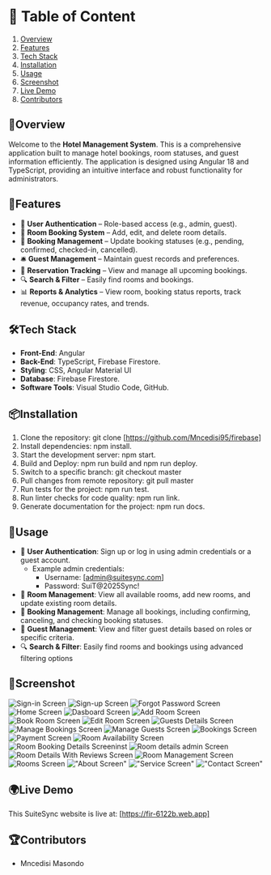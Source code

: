 # 📖 Table of Content

1. [Overview](#overview)
2. [Features](#features)
3. [Tech Stack](#️tech-stack)
4. [Installation](#installation)
5. [Usage](#usage)
6. [Screenshot](#screenshot)
7. [Live Demo](#live-demo)
8. [Contributors](#contributors)

## 📌Overview

Welcome to the **Hotel Management System**. This is a comprehensive application built to manage hotel bookings, room statuses, and guest information efficiently. The application is designed using Angular 18 and TypeScript, providing an intuitive interface and robust functionality for administrators.

## 🚀Features

- 🔐 **User Authentication** – Role-based access (e.g., admin, guest).
- 🏨 **Room Booking System** – Add, edit, and delete room details.
- 📅 **Booking Management** – Update booking statuses (e.g., pending, confirmed, checked-in, cancelled).
- 🛎️ **Guest Management** – Maintain guest records and preferences.
- 📅 **Reservation Tracking** – View and manage all upcoming bookings.
- 🔍 **Search & Filter** – Easily find rooms and bookings.
- 📊 **Reports & Analytics** – View room, booking status reports, track revenue, occupancy rates, and trends.

## 🛠️Tech Stack

- **Front-End**: Angular
- **Back-End**: TypeScript, Firebase Firestore.
- **Styling**: CSS, Angular Material UI
- **Database**: Firebase Firestore.
- **Software Tools**: Visual Studio Code, GitHub.

## 📦Installation

1. Clone the repository: git clone [https://github.com/Mncedisi95/firebase]
2. Install dependencies: npm install.
3. Start the development server: npm start.
4. Build and Deploy: npm run build and npm run deploy.
5. Switch to a specific branch: git checkout master
6. Pull changes from remote repository: git pull master
7. Run tests for the project: npm run test.
8. Run linter checks for code quality: npm run link.
9. Generate documentation for the project: npm run docs.

## 📜Usage

- 🔑 **User Authentication**: Sign up or log in using admin credentials or a guest account.
  - Example admin credentials:
    - Username: [admin@suitesync.com]
    - Password: SuiT@2025Sync!
- 🏨 **Room Management**: View all available rooms, add new rooms, and update existing room details.
- 📅 **Booking Management**: Manage all bookings, including confirming, canceling, and checking booking statuses.
- 👥 **Guest Management**: View and filter guest details based on roles or specific criteria.
- 🔍 **Search & Filter**: Easily find rooms and bookings using advanced filtering options

## 📸Screenshot

![Sign-in Screen](src/assets/screenshots/login.png)
![Sign-up Screen](src/assets/screenshots/register.png)
![Forgot Password Screen](src/assets/screenshots/forgot-password.png)
![Home Screen](src/assets/screenshots/index.png)
![Dasboard Screen](src/assets/screenshots/dashboard.png)
![Add Room Screen](src/assets/screenshots/add-room.png)
![Book Room Screen](src/assets/screenshots/Book-Room.png)
![Edit Room Screen](src/assets/screenshots/edit-room.png)
![Guests Details Screen](src/assets/screenshots/guests-details.png)
![Manage Bookings Screen](src/assets/screenshots/manage-bookings.png)
![Manage Guests Screen](src/assets/screenshots/manage-guests.png)
![Bookings Screen](src/assets/screenshots/my-bookings.png)
![Payment Screen](src/assets/screenshots/payment.png)
![Room Availability Screen](src/assets/screenshots/Room-Availabilty.png)
![Room Booking Details Screen](src/assets/screenshots/Room-Booking-details.png)inst
![Room details admin Screen](src/assets/screenshots/room-details-admin.png)
![Room Details With Reviews Screen](src/assets/screenshots/room-details-reviews.png)
![Room Management Screen](src/assets/screenshots/Room-Management.png)
![Rooms Screen](src/assets/screenshots/rooms.png)
!["About Screen"](src/assets/screenshots/about.png)
!["Service Screen"](src/assets/screenshots/services.png)
!["Contact Screen"](src/assets/screenshots/contant.png)

## 🌍Live Demo

This SuiteSync website is live at: [https://fir-6122b.web.app]

## 🏆Contributors

- Mncedisi Masondo

